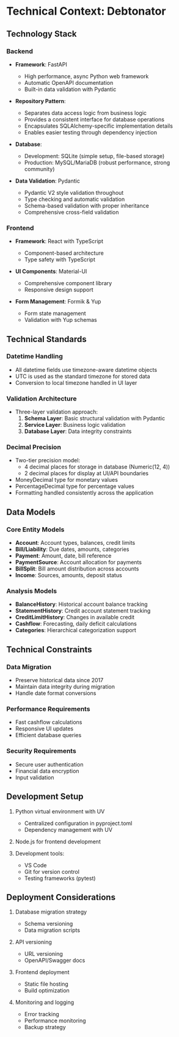 # Technical Context: Debtonator

## Technology Stack

### Backend
- **Framework**: FastAPI
  - High performance, async Python web framework
  - Automatic OpenAPI documentation
  - Built-in data validation with Pydantic

- **Repository Pattern**:
  - Separates data access logic from business logic
  - Provides a consistent interface for database operations
  - Encapsulates SQLAlchemy-specific implementation details
  - Enables easier testing through dependency injection

- **Database**:
  - Development: SQLite (simple setup, file-based storage)
  - Production: MySQL/MariaDB (robust performance, strong community)

- **Data Validation**: Pydantic
  - Pydantic V2 style validation throughout
  - Type checking and automatic validation
  - Schema-based validation with proper inheritance
  - Comprehensive cross-field validation

### Frontend
- **Framework**: React with TypeScript
  - Component-based architecture
  - Type safety with TypeScript

- **UI Components**: Material-UI
  - Comprehensive component library
  - Responsive design support

- **Form Management**: Formik & Yup
  - Form state management
  - Validation with Yup schemas

## Technical Standards

### Datetime Handling
- All datetime fields use timezone-aware datetime objects
- UTC is used as the standard timezone for stored data
- Conversion to local timezone handled in UI layer

### Validation Architecture
- Three-layer validation approach:
  1. **Schema Layer**: Basic structural validation with Pydantic
  2. **Service Layer**: Business logic validation
  3. **Database Layer**: Data integrity constraints

### Decimal Precision
- Two-tier precision model:
  - 4 decimal places for storage in database (Numeric(12, 4))
  - 2 decimal places for display at UI/API boundaries
- MoneyDecimal type for monetary values
- PercentageDecimal type for percentage values
- Formatting handled consistently across the application

## Data Models

### Core Entity Models
- **Account**: Account types, balances, credit limits
- **Bill/Liability**: Due dates, amounts, categories
- **Payment**: Amount, date, bill reference
- **PaymentSource**: Account allocation for payments
- **BillSplit**: Bill amount distribution across accounts
- **Income**: Sources, amounts, deposit status

### Analysis Models
- **BalanceHistory**: Historical account balance tracking
- **StatementHistory**: Credit account statement tracking
- **CreditLimitHistory**: Changes in available credit
- **Cashflow**: Forecasting, daily deficit calculations
- **Categories**: Hierarchical categorization support

## Technical Constraints

### Data Migration
- Preserve historical data since 2017
- Maintain data integrity during migration
- Handle date format conversions

### Performance Requirements
- Fast cashflow calculations
- Responsive UI updates
- Efficient database queries

### Security Requirements
- Secure user authentication
- Financial data encryption
- Input validation

## Development Setup
1. Python virtual environment with UV
   - Centralized configuration in pyproject.toml
   - Dependency management with UV

2. Node.js for frontend development

3. Development tools:
   - VS Code
   - Git for version control
   - Testing frameworks (pytest)

## Deployment Considerations
1. Database migration strategy
   - Schema versioning
   - Data migration scripts

2. API versioning
   - URL versioning
   - OpenAPI/Swagger docs

3. Frontend deployment
   - Static file hosting
   - Build optimization

4. Monitoring and logging
   - Error tracking
   - Performance monitoring
   - Backup strategy
